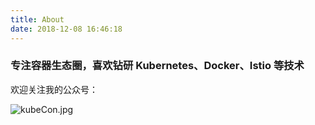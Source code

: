 ```yaml
---
title: About
date: 2018-12-08 16:46:18
---
```


###  专注容器生态圈，喜欢钻研 Kubernetes、Docker、Istio 等技术

欢迎关注我的公众号：

![kubeCon.jpg](https://upload-images.jianshu.io/upload_images/1262158-92e245b5b1b41335.jpg?imageMogr2/auto-orient/strip%7CimageView2/2/w/600)
